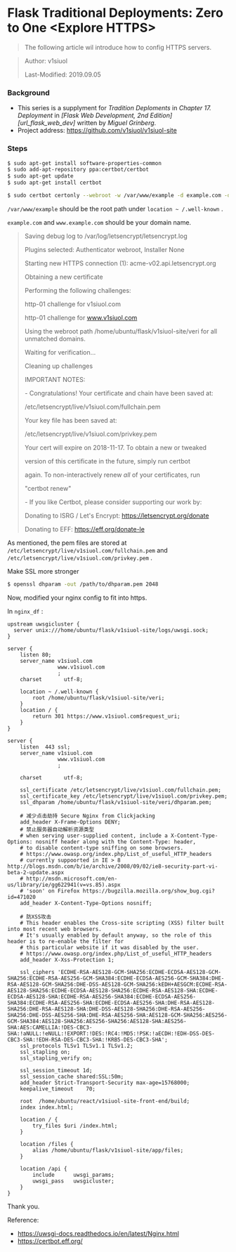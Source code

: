 # Flask Traditional Deployments: Zero to One &lt;Explore HTTPS&gt;

> The following article wil introduce how to config HTTPS servers.

> Author: v1siuol
>
> Last-Modified: 2019.09.05

### Background 

- This series is a supplyment for *Tradition Deploments* in *Chapter 17. Deployment* in *[Flask Web Development, 2nd Edition][url_flask_web_dev]* written by *Miguel Grinberg*. 
- Project address: https://github.com/v1siuol/v1siuol-site

### Steps

```bash
$ sudo apt-get install software-properties-common
$ sudo add-apt-repository ppa:certbot/certbot
$ sudo apt-get update
$ sudo apt-get install certbot

$ sudo certbot certonly --webroot -w /var/www/example -d example.com -d www.example.com
```



`/var/www/example` should be the root path under `location ~ /.well-known` .

`example.com` and `www.example.com` should be your domain name.

> Saving debug log to /var/log/letsencrypt/letsencrypt.log
>
> Plugins selected: Authenticator webroot, Installer None
>
> Starting new HTTPS connection (1): acme-v02.api.letsencrypt.org
>
> Obtaining a new certificate
>
> Performing the following challenges:
>
> http-01 challenge for v1siuol.com
>
> http-01 challenge for www.v1siuol.com
>
> Using the webroot path /home/ubuntu/flask/v1siuol-site/veri for all unmatched domains.
>
> Waiting for verification...
>
> Cleaning up challenges
>
>
>
> IMPORTANT NOTES:
>
>  \- Congratulations! Your certificate and chain have been saved at:
>
>    /etc/letsencrypt/live/v1siuol.com/fullchain.pem
>
>    Your key file has been saved at:
>
>    /etc/letsencrypt/live/v1siuol.com/privkey.pem
>
>    Your cert will expire on 2018-11-17. To obtain a new or tweaked
>
>    version of this certificate in the future, simply run certbot
>
>    again. To non-interactively renew *all* of your certificates, run
>
>    "certbot renew"
>
>  \- If you like Certbot, please consider supporting our work by:
>
>
>
>    Donating to ISRG / Let's Encrypt:   https://letsencrypt.org/donate
>
>    Donating to EFF:                    https://eff.org/donate-le

As mentioned, the pem files are stored at `/etc/letsencrypt/live/v1siuol.com/fullchain.pem` and `/etc/letsencrypt/live/v1siuol.com/privkey.pem` .



Make SSL more stronger

```bash
$ openssl dhparam -out /path/to/dhparam.pem 2048
```



Now, modified your nginx config to fit into https. 

In `nginx_df` :

```
upstream uwsgicluster {
  server unix:///home/ubuntu/flask/v1siuol-site/logs/uwsgi.sock;
}

server {
    listen 80;
    server_name v1siuol.com
                www.v1siuol.com
                ;
    charset       utf-8;

    location ~ /.well-known {
        root /home/ubuntu/flask/v1siuol-site/veri;
    }
    location / {
        return 301 https://www.v1siuol.com$request_uri;
    }
}

server {
    listen  443 ssl;
    server_name v1siuol.com
                www.v1siuol.com
                ;

    charset       utf-8;

    ssl_certificate /etc/letsencrypt/live/v1siuol.com/fullchain.pem;
    ssl_certificate_key /etc/letsencrypt/live/v1siuol.com/privkey.pem;
    ssl_dhparam /home/ubuntu/flask/v1siuol-site/veri/dhparam.pem;

    # 减少点击劫持 Secure Nginx from Clickjacking  
    add_header X-Frame-Options DENY;
    # 禁止服务器自动解析资源类型 
    # when serving user-supplied content, include a X-Content-Type-Options: nosniff header along with the Content-Type: header,
    # to disable content-type sniffing on some browsers.
    # https://www.owasp.org/index.php/List_of_useful_HTTP_headers
    # currently suppoorted in IE > 8 http://blogs.msdn.com/b/ie/archive/2008/09/02/ie8-security-part-vi-beta-2-update.aspx
    # http://msdn.microsoft.com/en-us/library/ie/gg622941(v=vs.85).aspx
    # 'soon' on Firefox https://bugzilla.mozilla.org/show_bug.cgi?id=471020
    add_header X-Content-Type-Options nosniff;

    # 防XSS攻击
    # This header enables the Cross-site scripting (XSS) filter built into most recent web browsers.
    # It's usually enabled by default anyway, so the role of this header is to re-enable the filter for 
    # this particular website if it was disabled by the user.
    # https://www.owasp.org/index.php/List_of_useful_HTTP_headers
    add_header X-Xss-Protection 1;

    ssl_ciphers 'ECDHE-RSA-AES128-GCM-SHA256:ECDHE-ECDSA-AES128-GCM-SHA256:ECDHE-RSA-AES256-GCM-SHA384:ECDHE-ECDSA-AES256-GCM-SHA384:DHE-RSA-AES128-GCM-SHA256:DHE-DSS-AES128-GCM-SHA256:kEDH+AESGCM:ECDHE-RSA-AES128-SHA256:ECDHE-ECDSA-AES128-SHA256:ECDHE-RSA-AES128-SHA:ECDHE-ECDSA-AES128-SHA:ECDHE-RSA-AES256-SHA384:ECDHE-ECDSA-AES256-SHA384:ECDHE-RSA-AES256-SHA:ECDHE-ECDSA-AES256-SHA:DHE-RSA-AES128-SHA256:DHE-RSA-AES128-SHA:DHE-DSS-AES128-SHA256:DHE-RSA-AES256-SHA256:DHE-DSS-AES256-SHA:DHE-RSA-AES256-SHA:AES128-GCM-SHA256:AES256-GCM-SHA384:AES128-SHA256:AES256-SHA256:AES128-SHA:AES256-SHA:AES:CAMELLIA:!DES-CBC3-SHA:!aNULL:!eNULL:!EXPORT:!DES:!RC4:!MD5:!PSK:!aECDH:!EDH-DSS-DES-CBC3-SHA:!EDH-RSA-DES-CBC3-SHA:!KRB5-DES-CBC3-SHA';
    ssl_protocols TLSv1 TLSv1.1 TLSv1.2;
    ssl_stapling on;
    ssl_stapling_verify on;

    ssl_session_timeout 1d;
    ssl_session_cache shared:SSL:50m;
    add_header Strict-Transport-Security max-age=15768000;
    keepalive_timeout    70;

    root  /home/ubuntu/react/v1siuol-site-front-end/build;
    index index.html;

    location / {
        try_files $uri /index.html;
    }

    location /files {
        alias /home/ubuntu/flask/v1siuol-site/app/files;
    }

    location /api {
        include      uwsgi_params;
        uwsgi_pass   uwsgicluster;
    }
}
```



Thank you. 



Reference: 

- https://uwsgi-docs.readthedocs.io/en/latest/Nginx.html
- https://certbot.eff.org/

